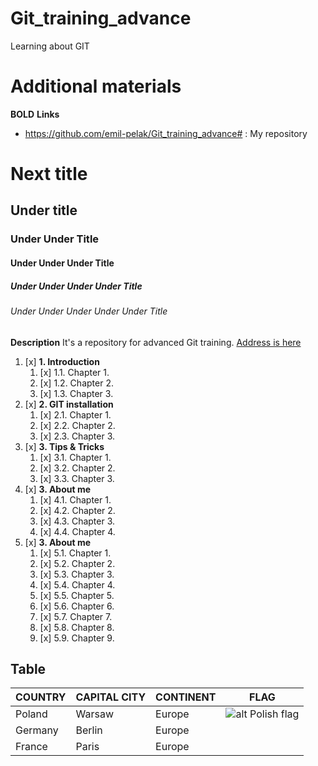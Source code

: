 # Git_training_advance
Learning about GIT

# Additional materials
**BOLD**
**Links**
- https://github.com/emil-pelak/Git_training_advance# : My repository

# Next title
## Under title
### Under Under Title
#### Under Under Under Title
##### Under Under Under Under Title
###### Under Under Under Under Under Title
**Description** It's a repository for advanced Git training. [Address is here](https://github.com/emil-pelak/Git_training_advance/)

1. [x] **1. Introduction**  
    1. [x] 1.1. Chapter 1.  
    2. [x] 1.2. Chapter 2.  
    3. [x] 1.3. Chapter 3.    
2. [x] **2. GIT installation**    
    1. [x] 2.1. Chapter 1.  
    2. [x] 2.2. Chapter 2.  
    3. [x] 2.3. Chapter 3.    
3. [x] **3. Tips & Tricks**
    1. [x] 3.1. Chapter 1.  
    2. [x] 3.2. Chapter 2.
    3. [x] 3.3. Chapter 3.
4. [x] **3. About me**
    1. [x] 4.1. Chapter 1.  
    2. [x] 4.2. Chapter 2.
    3. [x] 4.3. Chapter 3.
    4. [x] 4.4. Chapter 4.
5. [x] **3. About me**
    1. [x] 5.1. Chapter 1.  
    2. [x] 5.2. Chapter 2.
    3. [x] 5.3. Chapter 3.
    4. [x] 5.4. Chapter 4.
    5. [x] 5.5. Chapter 5.
    6. [x] 5.6. Chapter 6.
    7. [x] 5.7. Chapter 7.
    8. [x] 5.8. Chapter 8.
    9. [x] 5.9. Chapter 9.

## Table

| COUNTRY | CAPITAL CITY | CONTINENT | FLAG |
| ------- | ------------ | --------- | ---- |
| Poland  | Warsaw       | Europe    | ![alt Polish flag](https://upload.wikimedia.org/wikipedia/commons/thumb/e/e9/Flag_of_Poland_%28normative%29.svg/250px-Flag_of_Poland_%28normative%29.svg.png "Polish flag") |
| Germany | Berlin       | Europe    |      |
| France  | Paris        | Europe    |      |
